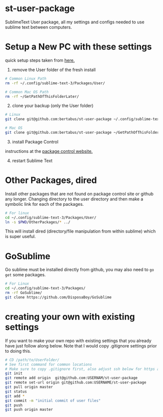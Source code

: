 # st-user-package

SublimeText User package, all my settings and configs needed to use sublime text between computers.

# Setup a New PC with these settings

quick setup steps taken from [here.](https://forum.sublimetext.com/t/what-s-the-best-way-to-backup-the-st3-configuration/25494/2)

1) remove the User folder of the fresh install

```sh
# Common Linux Path
rm -rf ~/.config/sublime-text-3/Packages/User/
```

```sh
# Common Mac OS Path
rm -rf ~/GetPathOfThisFolderLater/
```

2) clone your backup (only the User folder)

```sh
# Linux
git clone git@github.com:bertabus/st-user-package ~/.config/sublime-text-3/Packages/User/
```

```sh
# Mac OS
git clone git@github.com:bertabus/st-user-package ~/GetPathOfThisFolderLater/
```

3) install Package Control

instructions at the [package control website.](https://packagecontrol.io/installation)

4) restart Sublime Text

# Other Packages, dired

Install other packages that are not found on package control site or github any longer.
Changing directory to the user directory and then make a symbolic link for each of the packages.

```sh
# For linux 
cd ~/.config/sublime-text-3/Packages/User/
ln -s $PWD/OtherPackages/* ../
```

This will install dired (directory/file manipulation from within sublime) which is super useful.

# GoSublime

Go sublime must be installed directly from github, you may also need to `go get` some packages.

```sh
# For Linux
cd ~/.config/sublime-text-3/Packages/
rm -rf GoSublime/
git clone https://github.com/DisposaBoy/GoSublime
```


# creating your own with existing settings
If you want to make your own repo with existing settings that you already have
just follow along below. Note that I would copy .gitignore settings prior to doing this.

```sh
# CD /path/to/UserFolder/ 
# See first command for common locations
# Make sure to copy .gitignore first, also adjust ssh below for https as appropriate
git init
git remote add origin  git@github.com:USERNAM/st-user-package
git remote set-url origin git@github.com:USERNAME/st-user-package
git pull origin master
git status
git add *
git commit -m "initial commit of user files"
git push
git push origin master
```

